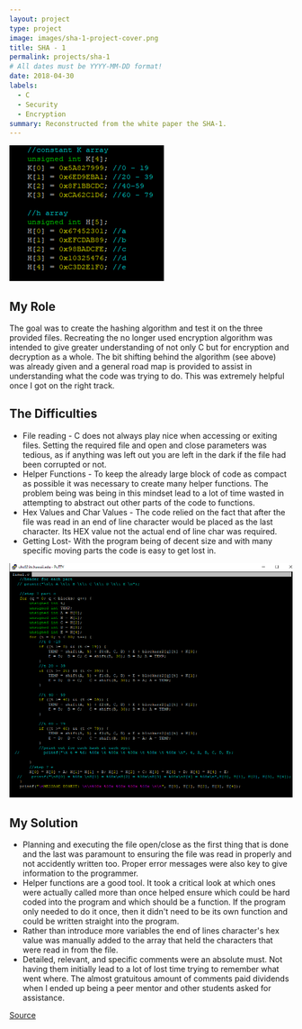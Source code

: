 ```yaml
---
layout: project
type: project
image: images/sha-1-project-cover.png
title: SHA - 1
permalink: projects/sha-1
# All dates must be YYYY-MM-DD format!
date: 2018-04-30
labels:
  - C
  - Security
  - Encryption
summary: Reconstructed from the white paper the SHA-1.
---
```


 <img class="ui image" src="../images/code-constants.PNG">
 
## My Role
The goal was to create the hashing algorithm and test it on the three provided files. Recreating the no longer used encryption algorithm was intended to give greater understanding of not only C but for encryption and decryption as a whole. The bit shifting behind the algorithm (see above) was already given and a general road map is provided to assist in understanding what the code was trying to do. This was extremely helpful once I got on the right track.

## The Difficulties

* File reading - C does not always play nice when accessing or exiting files. Setting the required file and open and close parameters was tedious, as if anything was left out you are left in the dark if the file had been corrupted or not.
* Helper Functions - To keep the already large block of code as compact as possible it was necessary to create many helper functions. The problem being was being in this mindset lead to a lot of time wasted in attempting to abstract out other parts of the code to functions.
* Hex Values and Char Values - The code relied on the fact that after the file was read in an end of line character would be placed as the last character. Its HEX value not the actual end of line char was required.
* Getting Lost- With the program being of decent size and with many specific moving parts the code is easy to get lost in.

<img class="ui image" src="../images/code-bitshifting.PNG">

## My Solution

* Planning and executing the file open/close as the first thing that is done and the last was paramount to ensuring the file was read in properly and not accidently written too. Proper error messages were also key to give information to the programmer.
* Helper functions are a good tool. It took a critical look at which ones were actually called more than once helped ensure which could be hard coded into the program and which should be a function. If the program only needed to do it once, then it didn't need to be its own function and could be written straight into the program.
* Rather than introduce more variables the end of lines character's hex value was manually added to the array that held the characters that were read in from the file.
* Detailed, relevant, and specific comments were an absolute must. Not having them initially lead to a lot of lost time trying to remember what went where. The almost gratuitous amount of comments paid dividends when I ended up being a peer mentor and other students asked for assistance.

[Source](https://github.com/pmccrind/secure-hash-1)
